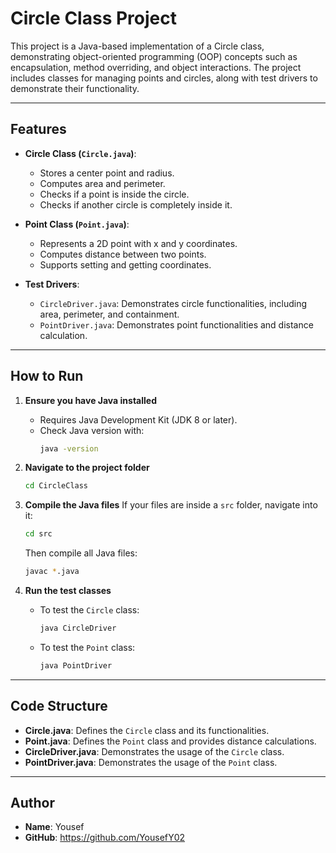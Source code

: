 # Circle Class Project

This project is a Java-based implementation of a Circle class, demonstrating object-oriented programming (OOP) concepts such as encapsulation, method overriding, and object interactions. The project includes classes for managing points and circles, along with test drivers to demonstrate their functionality.

---

## Features

- **Circle Class (`Circle.java`)**:
  - Stores a center point and radius.
  - Computes area and perimeter.
  - Checks if a point is inside the circle.
  - Checks if another circle is completely inside it.

- **Point Class (`Point.java`)**:
  - Represents a 2D point with x and y coordinates.
  - Computes distance between two points.
  - Supports setting and getting coordinates.

- **Test Drivers**:
  - `CircleDriver.java`: Demonstrates circle functionalities, including area, perimeter, and containment.
  - `PointDriver.java`: Demonstrates point functionalities and distance calculation.

---

## How to Run

1. **Ensure you have Java installed**
   - Requires Java Development Kit (JDK 8 or later).
   - Check Java version with:
     ```sh
     java -version
     ```

2. **Navigate to the project folder**
   ```sh
   cd CircleClass
   ```

3. **Compile the Java files**
   If your files are inside a `src` folder, navigate into it:
   ```sh
   cd src
   ```
   Then compile all Java files:
   ```sh
   javac *.java
   ```

4. **Run the test classes**
   - To test the `Circle` class:
     ```sh
     java CircleDriver
     ```
   - To test the `Point` class:
     ```sh
     java PointDriver
     ```

---

## Code Structure

- **Circle.java**: Defines the `Circle` class and its functionalities.
- **Point.java**: Defines the `Point` class and provides distance calculations.
- **CircleDriver.java**: Demonstrates the usage of the `Circle` class.
- **PointDriver.java**: Demonstrates the usage of the `Point` class.

---

## Author

- **Name**: Yousef
- **GitHub**: https://github.com/YousefY02

